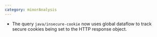 ```yaml
---
category: minorAnalysis
---
```

* The query `java/insecure-cookie` now uses global dataflow to track secure cookies being set to the HTTP response object.
